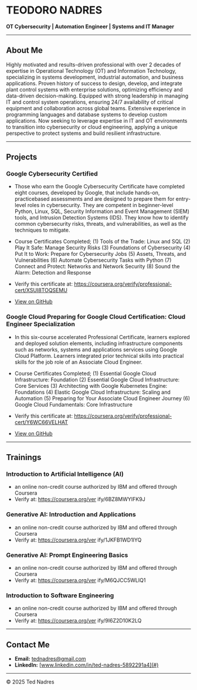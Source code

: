 # TEODORO NADRES

 
**OT Cybersecurity | Automation Engineer | Systems and IT Manager**

---

## About Me
Highly motivated and results-driven professional with over 2 decades of expertise in Operational Technology (OT) and Information Technology, specializing in systems development, industrial automation, and business applications. Proven history of success to design, develop, and integrate plant control systems with enterprise solutions, optimizing efficiency and data-driven decision-making. Equipped with strong leadership in managing IT and control system operations, ensuring 24/7 availability of critical equipment and collaboration across global teams. Extensive experience in programming languages and database systems to develop custom applications. Now seeking to leverage expertise in IT and OT environments to transition into cybersecurity or cloud engineering, applying a unique perspective to protect systems and build resilient infrastructure.

---

## Projects
### Google Cybersecurity Certified
- Those who earn the Google Cybersecurity Certificate have completed
eight courses, developed by Google, that include hands-on, practicebased assessments and are designed to prepare them for entry-level
roles in cybersecurity. They are competent in beginner-level Python,
Linux, SQL, Security Information and Event Management (SIEM) tools,
and Intrusion Detection Systems (IDS). They know how to identify
common cybersecurity risks, threats, and vulnerabilities, as well as the
techniques to mitigate.
- Course Certificates Completed;
(1) Tools of the Trade: Linux and SQL
(2) Play It Safe: Manage Security Risks
(3) Foundations of Cybersecurity
(4) Put It to Work: Prepare for Cybersecurity Jobs
(5) Assets, Threats, and Vulnerabilities
(6) Automate Cybersecurity Tasks with Python
(7) Connect and Protect: Networks and Network Security
(8) Sound the Alarm: Detection and Response

- Verify this certificate at: https://coursera.org/verify/professional-cert/XSUI8TOQSEMU

- [View on GitHub](#)

### Google Cloud Preparing for Google Cloud Certification: Cloud Engineer Specialization
- In this six-course accelerated Professional Certificate, learners
explored and deployed solution elements, including infrastructure
components such as networks, systems and applications services
using Google Cloud Platform. Learners integrated prior technical skills
into practical skills for the job role of an Associate Cloud Engineer.
- Course Certificates Completed;
(1) Essential Google Cloud Infrastructure: Foundation
(2) Essential Google Cloud Infrastructure: Core Services
(3) Architecting with Google Kubernetes Engine: Foundations
(4) Elastic Google Cloud Infrastructure: Scaling and Automation
(5) Preparing for Your Associate Cloud Engineer Journey
(6) Google Cloud Fundamentals: Core Infrastructure

- Verify this certificate at: https://coursera.org/verify/professional-cert/Y6WC66VELHAT

- [View on GitHub](#)


---

## Trainings
### Introduction to Artificial Intelligence (AI)
- an online non-credit course authorized by IBM and offered through Coursera
- Verify at: https://coursera.org/ver ify/6BZ8MWYIFK9J

### Generative AI: Introduction and Applications
- an online non-credit course authorized by IBM and offered through Coursera
- Verify at: https://coursera.org/ver ify/1JKFB1WD1IYQ

### Generative AI: Prompt Engineering Basics
- an online non-credit course authorized by IBM and offered through Coursera
- Verify at: https://coursera.org/ver ify/M6QJCC5WLIQ1

### Introduction to Software Engineering
- an online non-credit course authorized by IBM and offered through Coursera
- Verify at: https://coursera.org/ver ify/9I6Z2D10K2LQ

---

## Contact Me
- **Email:** tednadres@gmail.com
- **LinkedIn:** [www.linkedin.com/in/ted-nadres-5892291a4](#)

---

&copy; 2025 Ted Nadres
